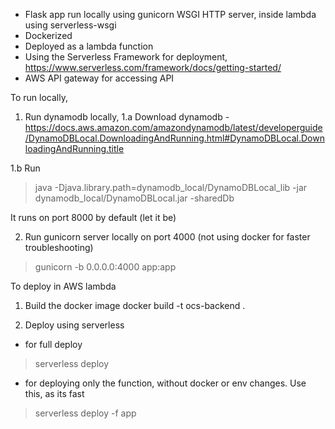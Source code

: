  - Flask app run locally using gunicorn WSGI HTTP server, inside lambda using serverless-wsgi
 - Dockerized
 - Deployed as a lambda function
 - Using the Serverless Framework for deployment, https://www.serverless.com/framework/docs/getting-started/
 - AWS API gateway for accessing API


To run locally, 

1. Run dynamodb locally,
1.a Download dynamodb - https://docs.aws.amazon.com/amazondynamodb/latest/developerguide/DynamoDBLocal.DownloadingAndRunning.html#DynamoDBLocal.DownloadingAndRunning.title

1.b Run
> java -Djava.library.path=dynamodb_local/DynamoDBLocal_lib -jar dynamodb_local/DynamoDBLocal.jar -sharedDb

It runs on port 8000 by default (let it be)

2. Run gunicorn server locally on port 4000 (not using docker for faster troubleshooting)
> gunicorn -b 0.0.0.0:4000 app:app

To deploy in AWS lambda

1. Build the docker image
docker build -t ocs-backend .

2. Deploy using serverless
 - for full deploy
> serverless deploy

 - for deploying only the function, without docker or env changes. Use this, as its fast
> serverless deploy -f app